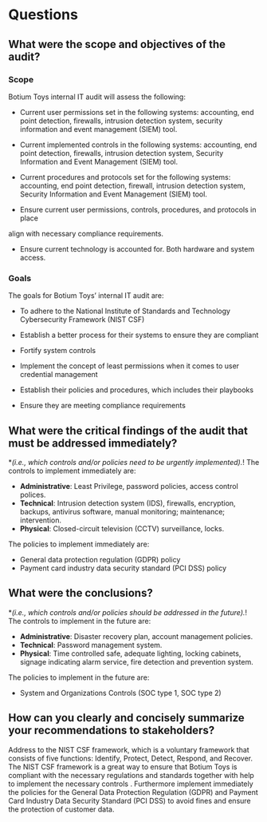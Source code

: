 # Questions

## What were the scope and objectives of the audit?

### Scope

Botium Toys internal IT audit will assess the following:
- Current user permissions set in the following systems: accounting, end point
detection, firewalls, intrusion detection system, security information and event
management (SIEM) tool.

- Current implemented controls in the following systems: accounting, end point
detection, firewalls, intrusion detection system, Security Information and Event
Management (SIEM) tool.

- Current procedures and protocols set for the following systems: accounting,
end point detection, firewall, intrusion detection system, Security Information
and Event Management (SIEM) tool.

- Ensure current user permissions, controls, procedures, and protocols in place

align with necessary compliance requirements.
- Ensure current technology is accounted for. Both hardware and system access.

### Goals
The goals for Botium Toys’ internal IT audit are:

- To adhere to the National Institute of Standards and Technology Cybersecurity
Framework (NIST CSF)

- Establish a better process for their systems to ensure they are compliant

- Fortify system controls

- Implement the concept of least permissions when it comes to user credential
management

- Establish their policies and procedures, which includes their playbooks

- Ensure they are meeting compliance requirements

## What were the critical findings of the audit that must be addressed immediately?
*_(i.e., which controls and/or policies need to be urgently implemented)._!
The controls to implement immediately are:
- **Administrative**: Least Privilege, password policies, access control polices.
- **Technical**: Intrusion detection system (IDS), firewalls, encryption, backups, antivirus software, manual monitoring; maintenance; intervention.
- **Physical**: Closed-circuit television (CCTV) surveillance, locks.

The policies to implement immediately are:
- General data protection regulation (GDPR) policy
- Payment card industry data security standard (PCI DSS) policy


## What were the conclusions?
*_(i.e., which controls and/or policies should be addressed in the future)._!
The controls to implement in the future are:
- **Administrative**: Disaster recovery plan, account management policies.
- **Technical**: Password management system.
- **Physical**: Time controlled safe, adequate lighting, locking cabinets, signage indicating alarm service, fire detection and prevention system.

The policies to implement in the future are:
- System and Organizations Controls (SOC type 1, SOC type 2)


## How can you clearly and concisely summarize your recommendations to stakeholders?

Address to the NIST CSF framework, which is a voluntary framework that consists of five functions: Identify, Protect, Detect, Respond, and Recover. The NIST CSF framework is a great way to ensure that Botium Toys is compliant with the necessary regulations and standards together with help to implement the necessary controls . Furthermore implement immediately the policies for the General Data Protection Regulation (GDPR) and Payment Card Industry Data Security Standard (PCI DSS) to avoid fines and ensure the protection of customer data.
